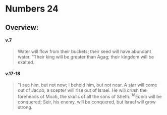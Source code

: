 # Numbers 24

## Overview:


#### v.7
>Water will flow from their buckets; their seed will have abundant water. "Their king will be greater than Agag; their kingdom will be exalted.

#### v.17-18
>"I see him, but not now; I behold him, but not near. A star will come out of Jacob; a scepter will rise out of Israel. He will crush the foreheads of Moab, the skulls of all the sons of Sheth. <sup>18</sup>Edom will be conquered; Seir, his enemy, will be conquered, but Israel will grow strong.

